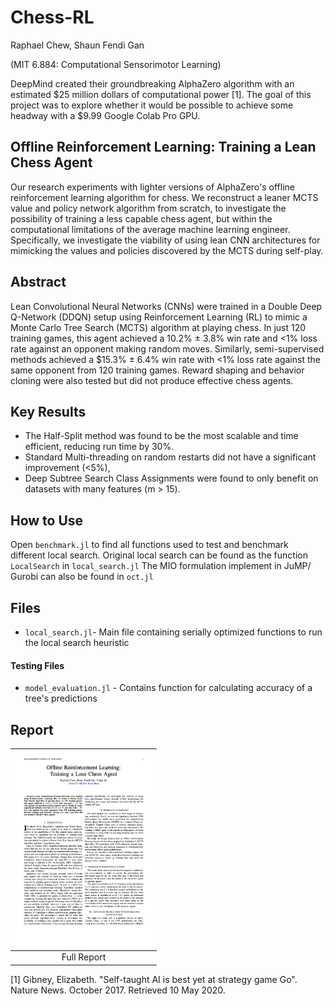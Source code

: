 # Chess-RL
Raphael Chew, Shaun Fendi Gan

(MIT 6.884: Computational Sensorimotor Learning)

DeepMind created their groundbreaking AlphaZero algorithm with an estimated $25 million dollars of computational power [1]. The goal of this project was to explore whether it would be possible to achieve some headway with a $9.99 Google Colab Pro GPU. 

## Offline Reinforcement Learning: Training a Lean Chess Agent

Our research experiments with lighter versions of AlphaZero's offline reinforcement learning algorithm for chess. We reconstruct a leaner MCTS value and policy network algorithm from scratch, to investigate the possibility of training a less capable chess agent, but within the computational limitations of the average machine learning engineer. Specifically, we investigate the viability of using lean CNN architectures for mimicking the values and policies discovered by the MCTS during self-play. 

## Abstract
Lean Convolutional Neural Networks (CNNs) were trained in a Double Deep Q-Network (DDQN) setup using Reinforcement Learning (RL) to mimic a Monte Carlo Tree Search (MCTS) algorithm at playing chess. In just 120 training games, this agent achieved a 10.2% ± 3.8% win rate and <1\% loss rate against an opponent making random moves. Similarly, semi-supervised methods achieved a $15.3% ± 6.4% win rate with <1% loss rate against the same opponent from 120 training games. Reward shaping and behavior cloning were also tested but did not produce effective chess agents. 


## Key Results
* The Half-Split method was found to be the most scalable and time efficient, reducing run time by 30%. 
* Standard Multi-threading on random restarts did not have a significant improvement (<5%),
* Deep Subtree Search Class Assignments were found to only benefit on datasets with many features (m > 15).
  
## How to Use
Open `benchmark.jl` to find all functions used to test and benchmark different local search. Original local search can be found as the function `LocalSearch` in `local_search.jl` The MIO formulation implement in JuMP/ Gurobi can also be found in `oct.jl`

## Files 
- `local_search.jl`- Main file containing serially optimized functions to run the local search heuristic

#### Testing Files
- `model_evaluation.jl` - Contains function for calculating accuracy of a tree's predictions

## Report
|<a href="https://github.com/raphcwj/Chess-RL/blob/main/Paper/Chess-RL%20Paper.pdf"><img src="https://github.com/raphcwj/Chess-RL/blob/main/Paper/Chess-RL%20Paper%20Thumbnail.png" alt="Illustration" width="220px"/></a>|
|:--:|
|Full Report|



[1] Gibney, Elizabeth. "Self-taught AI is best yet at strategy game Go". Nature News. October 2017. Retrieved 10 May 2020.
